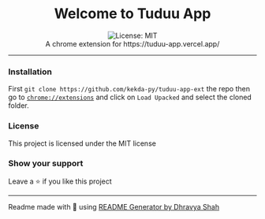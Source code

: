 <div align="center">
<h1 align="center">Welcome to Tuduu App</h1>
<img alt="License: MIT" src="https://img.shields.io/badge/License-MIT-yellow.svg" /><br>
A chrome extension for https://tuduu-app.vercel.app/
</div>

***

### Installation
First `git clone https://github.com/kekda-py/tuduu-app-ext` the repo then go to
[`chrome://extensions`](chrome://extensions) and click on `Load Upacked` and select the cloned folder.

### License
This project is licensed under the MIT license
### Show your support
Leave a ⭐ if you like this project

***
Readme made with 💖 using [README Generator by Dhravya Shah](https://github.com/Dhravya/readme-generator)